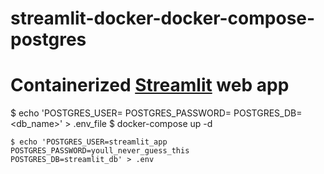 # streamlit-docker-docker-compose-postgres


# Containerized [Streamlit](https://www.streamlit.io/) web app



$ echo 'POSTGRES_USER=<username>
POSTGRES_PASSWORD=<password>
POSTGRES_DB=<db_name>' > .env_file
$ docker-compose up -d

```shell
$ echo 'POSTGRES_USER=streamlit_app
POSTGRES_PASSWORD=youll_never_guess_this
POSTGRES_DB=streamlit_db' > .env
```


